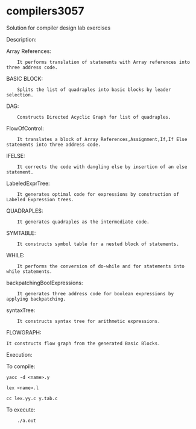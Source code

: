 # compilers3057

Solution for compiler design lab exercises

Description:

Array References:

        It performs translation of statements with Array references into three address code.

BASIC BLOCK:
	
        Splits the list of quadraples into basic blocks by leader selection.

DAG:

        Constructs Directed Acyclic Graph for list of quadraples.

FlowOfControl:

        It translates a block of Array References,Assignment,If,If Else statements into three address code.

IFELSE:
	
        It corrects the code with dangling else by insertion of an else statement.

LabeledExprTree:
        
        It generates optimal code for expressions by construction of Labeled Expression trees.

QUADRAPLES:

        It generates quadraples as the intermediate code.

SYMTABLE:

        It constructs symbol table for a nested block of statements.

WHILE:
	
        It performs the conversion of do-while and for statements into while statements.

backpatchingBoolExpressions:

        It generates three address code for boolean expressions by applying backpatching.

syntaxTree:

        It constructs syntax tree for arithmetic expressions.
	
FLOWGRAPH:
	
	It constructs flow graph from the generated Basic Blocks.

Execution:

To compile:

	yacc -d <name>.y

	lex <name>.l

	cc lex.yy.c y.tab.c

To execute:

        ./a.out
